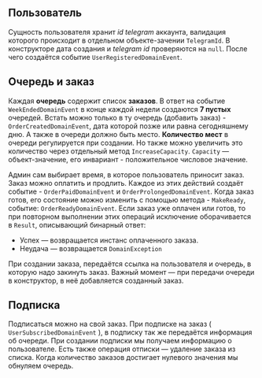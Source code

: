 ﻿## Пользователь

Сущность пользователя хранит *id telegram* аккаунта,
валидация которого происходит в отдельном объекте-зачении `TelegramId`.
В конструкторе дата создания и *telegram id* проверяются на `null`. После чего создаётся
событие `UserRegisteredDomainEvent`.

## Очередь и заказ
Каждая **очередь** содержит список **заказов**.
В ответ на событие `WeekEndedDomainEvent` в конце каждой недели создаются **7 пустых** очередей.
Встать можно только в ту очередь (добавить заказ) - `OrderCreatedDomainEvent`,
дата которой позже или равна сегодняшнему дню. А также в очереди должно быть место.
**Количество мест** в очереди регулируется при создании. Но также можно увеличить
это количество через отдельный метод `IncreaseCapacity`. `Capacity` &mdash; объект-значение,
его инвариант - положительное числовое значение.

Админ сам выбирает время, в которое пользователь приносит заказ.
Заказ можно оплатить и продлить. Каждое из этих действий создаёт событие -
`OrderPaidDomainEvent` и `OrderProlongedDomainEvent`. Когда заказ готов, его состояние
можно изменить с помощью метода - `MakeReady`, событие: `OrderReadyDomainEvent`.
Если заказ уже оплачен или готов, то при повторном выполнении этих операций
исключение оборачивается в `Result`, описывающий бинарный ответ:

- Успех &mdash; возвращается инстанс оплаченного заказа.
- Неудача &mdash; возвращается `DomainException`

При создании заказа, передаётся ссылка на пользователя
и очередь, в которую надо закинуть заказ. Важный момент &mdash; при передачи очереди в
конструктор, в неё добавляется созданный заказ.

## Подписка
Подписаться можно на свой заказ. При подписке на заказ ( `UserSubscribedDomainEvent` ),
в подписку так же передаётся информация об очереди. При создании подписки
мы получаем информацию о пользователе. Есть также операция отписки &mdash; удаление
заказа из списка. Когда количество заказов достигает нулевого значения мы обнуляем очередь.